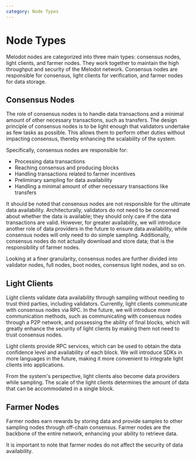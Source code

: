 ```yaml
---
category: Node Types
---
```


# Node Types

Melodot nodes are categorized into three main types: consensus nodes, light clients, and farmer nodes. They work together to maintain the high throughput and security of the Melodot network. Consensus nodes are responsible for consensus, light clients for verification, and farmer nodes for data storage.

## Consensus Nodes

The role of consensus nodes is to handle data transactions and a minimal amount of other necessary transactions, such as transfers. The design principle of consensus nodes is to be light enough that validators undertake as few tasks as possible. This allows them to perform other duties without impacting consensus, thereby enhancing the scalability of the system.

Specifically, consensus nodes are responsible for:
- Processing data transactions
- Reaching consensus and producing blocks
- Handling transactions related to farmer incentives
- Preliminary sampling for data availability
- Handling a minimal amount of other necessary transactions like transfers

It should be noted that consensus nodes are not responsible for the ultimate data availability. Architecturally, validators do not need to be concerned about whether the data is available; they should only care if the data transactions are valid. However, for greater availability, we will introduce another role of data providers in the future to ensure data availability, while consensus nodes will only need to do simple sampling. Additionally, consensus nodes do not actually download and store data; that is the responsibility of farmer nodes.

Looking at a finer granularity, consensus nodes are further divided into validator nodes, full nodes, boot nodes, consensus light nodes, and so on.

## Light Clients

Light clients validate data availability through sampling without needing to trust third parties, including validators. Currently, light clients communicate with consensus nodes via RPC. In the future, we will introduce more communication methods, such as communicating with consensus nodes through a P2P network, and possessing the ability of final blocks, which will greatly enhance the security of light clients by making them not need to trust consensus nodes.

Light clients provide RPC services, which can be used to obtain the data confidence level and availability of each block. We will introduce SDKs in more languages in the future, making it more convenient to integrate light clients into applications.

From the system's perspective, light clients also become data providers while sampling. The scale of the light clients determines the amount of data that can be accommodated in a single block.

## Farmer Nodes

Farmer nodes earn rewards by storing data and provide samples to other sampling nodes through off-chain consensus. Farmer nodes are the backbone of the entire network, enhancing your ability to retrieve data.

It is important to note that farmer nodes do not affect the security of data availability.
